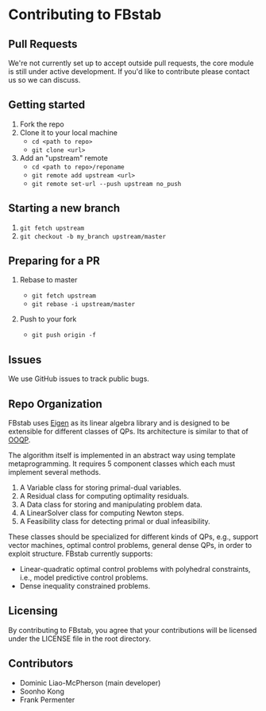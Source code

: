 # Contributing to FBstab

## Pull Requests
We're not currently set up to accept outside pull requests, the core module is still under active development. If you'd like to contribute please contact us so we can discuss.

## Getting started
1. Fork the repo
2. Clone it to your local machine
   - `cd <path to repo>`
   - `git clone <url>` 
3. Add an "upstream" remote
   - `cd <path to repo>/reponame`
   - `git remote add upstream <url>`
   - `git remote set-url --push upstream no_push`

## Starting a new branch
1. `git fetch upstream`
2. `git checkout -b my_branch upstream/master`

## Preparing for a PR
1. Rebase to master
   - `git fetch upstream`
   - `git rebase -i upstream/master`

2. Push to your fork
   - `git push origin -f`

## Issues
We use GitHub issues to track public bugs.

## Repo Organization
FBstab uses [Eigen](http://eigen.tuxfamily.org/index.php?title=Main_Page) as its linear algebra library and is designed to be extensible for different classes of QPs. Its architecture is similar to that of [OOQP](http://pages.cs.wisc.edu/~swright/ooqp/).

The algorithm itself is implemented in an abstract way using template metaprogramming. It requires 5 component classes which each must implement several methods.

1. A Variable class for storing primal-dual variables.
2. A Residual class for computing optimality residuals.
3. A Data class for storing and manipulating problem data.
4. A LinearSolver class for computing Newton steps.
5. A Feasibility class for detecting primal or dual infeasibility.

These classes should be specialized for different kinds of QPs, e.g., support vector machines, optimal control problems, general dense QPs, in order to exploit structure. FBstab currently supports:

- Linear-quadratic optimal control problems with polyhedral constraints, i.e., model predictive control problems.
- Dense inequality constrained problems.

## Licensing
By contributing to FBstab, you agree that your contributions will be licensed under the LICENSE file in the root directory.

## Contributors
- Dominic Liao-McPherson (main developer)
- Soonho Kong
- Frank Permenter

